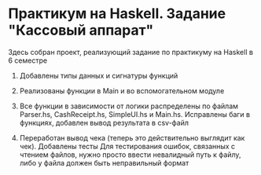 # Практикум на Haskell. Задание "Кассовый аппарат"
Здесь собран проект, реализующий задание по практикуму на Haskell в 6 семестре

1. Добавлены типы данных и сигнатуры функций

2. Реализованы функции в Main и во вспомогательном модуле

3. Все функции в зависимости от логики распределены по файлам Parser.hs, CashReceipt.hs, SimpleUI.hs и Main.hs. Исправлены баги в функциях, добавлен вывод результата в csv-файл

4. Переработан вывод чека (теперь это действительно выглядит как чек). Добавлены тесты
   Для тестирования ошибок, связанных с чтением файлов, нужно просто ввести невалидный путь к файлу, либо у файла должен быть неправильный формат
